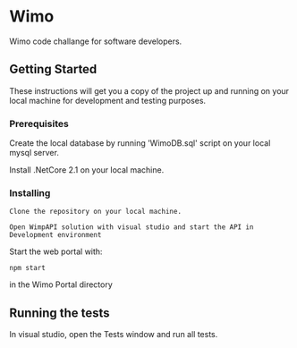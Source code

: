 # Wimo

Wimo code challange for software developers.

## Getting Started

These instructions will get you a copy of the project up and running on your local machine for development and testing purposes. 

### Prerequisites

Create the local database by running 'WimoDB.sql' script on your local mysql server.

Install .NetCore 2.1 on your local machine.

### Installing

```
Clone the repository on your local machine.
```

```
Open WimpAPI solution with visual studio and start the API in Development environment
```

Start the web portal with:
```
npm start
```
in the Wimo Portal directory


## Running the tests

In visual studio, open the Tests window and run all tests.
